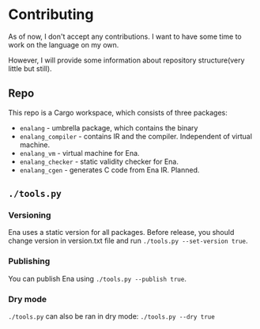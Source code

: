 # Contributing

As of now, I don't accept any contributions. I want to have some time to work on the language on my own.

However, I will provide some information about repository structure(very little but still).

## Repo

This repo is a Cargo workspace, which consists of three packages:
* `enalang` - umbrella package, which contains the binary 
* `enalang_compiler` - contains IR and the compiler. Independent of virtual machine.
* `enalang_vm` - virtual machine for Ena.
* `enalang_checker` - static validity checker for Ena.
* `enalang_cgen` - generates C code from Ena IR. Planned.

## `./tools.py`

### Versioning

Ena uses a static version for all packages. Before release, you should change version in version.txt file and
run `./tools.py --set-version true`.

### Publishing

You can publish Ena using `./tools.py --publish true`.

### Dry mode

`./tools.py` can also be ran in dry mode: `./tools.py --dry true`
